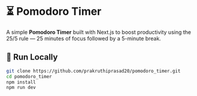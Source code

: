 # ⏳ Pomodoro Timer

A simple **Pomodoro Timer** built with Next.js to boost productivity using the 25/5 rule — 25 minutes of focus followed by a 5-minute break.  

## 🚀 Run Locally
```bash
git clone https://github.com/prakruthiprasad20/pomodoro_timer.git
cd pomodoro_timer
npm install
npm run dev
